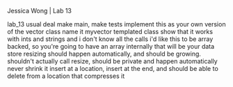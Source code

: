 Jessica Wong | Lab 13

lab_13
usual deal
make main, make tests
implement this as your own version of the vector class
name it myvector
templated class
show that it works with ints and strings
and i don't know all the calls 
i'd like this to be array backed, so you're going to have an array internally that will be your data store
resizing should happen automatically, and should be growing.
shouldn't actually call resize, should be private and happen automatically
never shrink it
insert at a location, insert at the end, and should be able to delete from a location that compresses it

